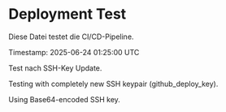 # Deployment Test

Diese Datei testet die CI/CD-Pipeline.

Timestamp: 2025-06-24 01:25:00 UTC

Test nach SSH-Key Update.

Testing with completely new SSH keypair (github_deploy_key).

Using Base64-encoded SSH key.